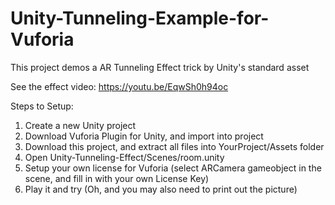 # Unity-Tunneling-Example-for-Vuforia
This project demos a AR Tunneling Effect trick by Unity's standard asset

See the effect video:
https://youtu.be/EqwSh0h94oc


Steps to Setup:
1. Create a new Unity project
2. Download Vuforia Plugin for Unity, and import into project
3. Download this project, and extract all files into YourProject/Assets folder
4. Open Unity-Tunneling-Effect/Scenes/room.unity
5. Setup your own license for Vuforia (select ARCamera gameobject in the scene, and fill in with your own License Key)
6. Play it and try (Oh, and you may also need to print out the picture)
